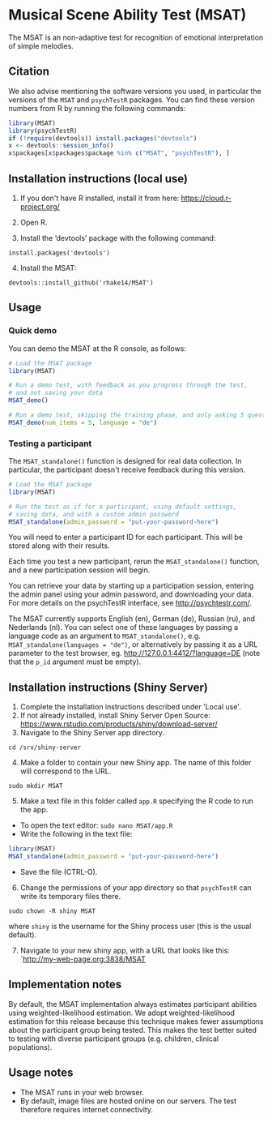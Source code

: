 # Musical Scene Ability Test (MSAT)


The MSAT is an non-adaptive test for recognition of emotional interpretation of simple melodies.


## Citation

We also advise mentioning the software versions you used,
in particular the versions of the `MSAT` and `psychTestR` packages.
You can find these version numbers from R by running the following commands:

``` r
library(MSAT)
library(psychTestR)
if (!require(devtools)) install.packages("devtools")
x <- devtools::session_info()
x$packages[x$packages$package %in% c("MSAT", "psychTestR"), ]
```

## Installation instructions (local use)

1. If you don't have R installed, install it from here: https://cloud.r-project.org/

2. Open R.

3. Install the ‘devtools’ package with the following command:

`install.packages('devtools')`

4. Install the MSAT:

`devtools::install_github('rhake14/MSAT')`

## Usage

### Quick demo 

You can demo the MSAT at the R console, as follows:

``` r
# Load the MSAT package
library(MSAT)

# Run a demo test, with feedback as you progress through the test,
# and not saving your data
MSAT_demo()

# Run a demo test, skipping the training phase, and only asking 5 questions, as well a changinge the language
MSAT_demo(num_items = 5, language = "de")
```

### Testing a participant

The `MSAT_standalone()` function is designed for real data collection.
In particular, the participant doesn't receive feedback during this version.

``` r
# Load the MSAT package
library(MSAT)

# Run the test as if for a participant, using default settings,
# saving data, and with a custom admin password
MSAT_standalone(admin_password = "put-your-password-here")
```

You will need to enter a participant ID for each participant.
This will be stored along with their results.

Each time you test a new participant,
rerun the `MSAT_standalone()` function,
and a new participation session will begin.

You can retrieve your data by starting up a participation session,
entering the admin panel using your admin password,
and downloading your data.
For more details on the psychTestR interface, 
see http://psychtestr.com/.

The MSAT currently supports English (en), German (de), Russian (ru), and Nederlands (nl).
You can select one of these languages by passing a language code as 
an argument to `MSAT_standalone()`, e.g. `MSAT_standalone(languages = "de")`,
or alternatively by passing it as a URL parameter to the test browser,
eg. http://127.0.0.1:4412/?language=DE (note that the `p_id` argument must be empty).

## Installation instructions (Shiny Server)

1. Complete the installation instructions described under 'Local use'.
2. If not already installed, install Shiny Server Open Source:
https://www.rstudio.com/products/shiny/download-server/
3. Navigate to the Shiny Server app directory.

`cd /srv/shiny-server`

4. Make a folder to contain your new Shiny app.
The name of this folder will correspond to the URL.

`sudo mkdir MSAT`

5. Make a text file in this folder called `app.R`
specifying the R code to run the app.

- To open the text editor: `sudo nano MSAT/app.R`
- Write the following in the text file:

``` r
library(MSAT)
MSAT_standalone(admin_password = "put-your-password-here")
```

- Save the file (CTRL-O).

6. Change the permissions of your app directory so that `psychTestR`
can write its temporary files there.

`sudo chown -R shiny MSAT`

where `shiny` is the username for the Shiny process user
(this is the usual default).

7. Navigate to your new shiny app, with a URL that looks like this:
`http://my-web-page.org:3838/MSAT

## Implementation notes

By default, the MSAT  implementation always estimates participant abilities
using weighted-likelihood estimation.
We adopt weighted-likelihood estimation for this release 
because this technique makes fewer assumptions about the participant group being tested.
This makes the test better suited to testing with diverse participant groups
(e.g. children, clinical populations).

## Usage notes

- The MSAT runs in your web browser.
- By default, image files are hosted online on our servers.
The test therefore requires internet connectivity.
